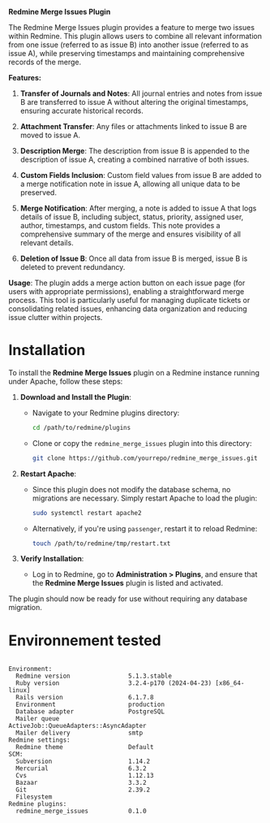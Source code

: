 **Redmine Merge Issues Plugin**

The Redmine Merge Issues plugin provides a feature to merge two issues within Redmine. This plugin allows users to combine all relevant information from one issue (referred to as issue B) into another issue (referred to as issue A), while preserving timestamps and maintaining comprehensive records of the merge.

**Features:**

1. **Transfer of Journals and Notes**: All journal entries and notes from issue B are transferred to issue A without altering the original timestamps, ensuring accurate historical records.

2. **Attachment Transfer**: Any files or attachments linked to issue B are moved to issue A.

3. **Description Merge**: The description from issue B is appended to the description of issue A, creating a combined narrative of both issues.

4. **Custom Fields Inclusion**: Custom field values from issue B are added to a merge notification note in issue A, allowing all unique data to be preserved.

5. **Merge Notification**: After merging, a note is added to issue A that logs details of issue B, including subject, status, priority, assigned user, author, timestamps, and custom fields. This note provides a comprehensive summary of the merge and ensures visibility of all relevant details.

6. **Deletion of Issue B**: Once all data from issue B is merged, issue B is deleted to prevent redundancy.

**Usage**:
The plugin adds a merge action button on each issue page (for users with appropriate permissions), enabling a straightforward merge process. This tool is particularly useful for managing duplicate tickets or consolidating related issues, enhancing data organization and reducing issue clutter within projects. 


# Installation

To install the **Redmine Merge Issues** plugin on a Redmine instance running under Apache, follow these steps:

1. **Download and Install the Plugin**:
   - Navigate to your Redmine plugins directory:
     ```bash
     cd /path/to/redmine/plugins
     ```
   - Clone or copy the `redmine_merge_issues` plugin into this directory:
     ```bash
     git clone https://github.com/yourrepo/redmine_merge_issues.git
     ```

2. **Restart Apache**:
   - Since this plugin does not modify the database schema, no migrations are necessary. Simply restart Apache to load the plugin:
     ```bash
     sudo systemctl restart apache2
     ```
   - Alternatively, if you're using `passenger`, restart it to reload Redmine:
     ```bash
     touch /path/to/redmine/tmp/restart.txt
     ```

3. **Verify Installation**:
   - Log in to Redmine, go to **Administration > Plugins**, and ensure that the **Redmine Merge Issues** plugin is listed and activated.

The plugin should now be ready for use without requiring any database migration.



# Environnement tested 

```

Environment:
  Redmine version                5.1.3.stable
  Ruby version                   3.2.4-p170 (2024-04-23) [x86_64-linux]
  Rails version                  6.1.7.8
  Environment                    production
  Database adapter               PostgreSQL
  Mailer queue                   ActiveJob::QueueAdapters::AsyncAdapter
  Mailer delivery                smtp
Redmine settings:
  Redmine theme                  Default
SCM:
  Subversion                     1.14.2
  Mercurial                      6.3.2
  Cvs                            1.12.13
  Bazaar                         3.3.2
  Git                            2.39.2
  Filesystem                     
Redmine plugins:
  redmine_merge_issues           0.1.0


```

